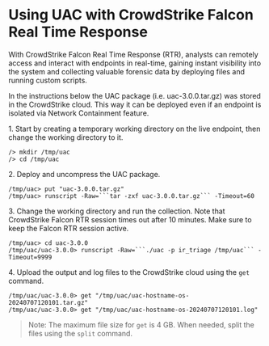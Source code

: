 # Using UAC with CrowdStrike Falcon Real Time Response

With CrowdStrike Falcon Real Time Response (RTR), analysts can remotely access and interact with endpoints in real-time, gaining instant visibility into the system and collecting valuable forensic data by deploying files and running custom scripts.

In the instructions below the UAC package (i.e. uac-3.0.0.tar.gz) was stored in the CrowdStrike cloud. This way it can be deployed even if an endpoint is isolated via Network Containment feature.

1\. Start by creating a temporary working directory on the live endpoint, then change the working directory to it.

```shell
/> mkdir /tmp/uac
/> cd /tmp/uac
```

2\. Deploy and uncompress the UAC package.

```shell
/tmp/uac> put "uac-3.0.0.tar.gz"
/tmp/uac> runscript -Raw=```tar -zxf uac-3.0.0.tar.gz``` -Timeout=60
```

3\. Change the working directory and run the collection. Note that CrowdStrike Falcon RTR session times out after 10 minutes. Make sure to keep the Falcon RTR session active.

```shell
/tmp/uac> cd uac-3.0.0
/tmp/uac/uac-3.0.0> runscript -Raw=```./uac -p ir_triage /tmp/uac``` -Timeout=9999
```

4\. Upload the output and log files to the CrowdStrike cloud using the ```get``` command.

```shell
/tmp/uac/uac-3.0.0> get "/tmp/uac/uac-hostname-os-20240707120101.tar.gz"
/tmp/uac/uac-3.0.0> get "/tmp/uac/uac-hostname-os-20240707120101.log"
```

> Note: The maximum file size for ```get``` is 4 GB. When needed, split the files using the ```split``` command.
